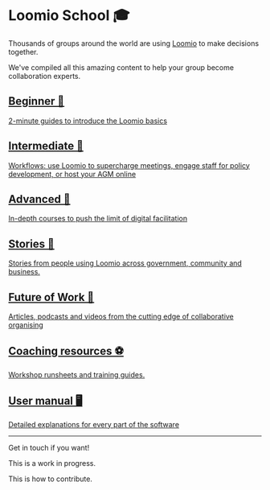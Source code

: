 # Loomio School 🎓

Thousands of groups around the world are using [Loomio](http://loomio.org) to make decisions together.

We've compiled all this amazing content to help your group become collaboration experts.


## [Beginner 📕](beginner/index.md)
[2-minute guides to introduce the Loomio basics](beginner/index.md)

## [Intermediate 📙](intermediate/index.md)
[Workflows: use Loomio to supercharge meetings, engage staff for policy development, or host your AGM online](intermediate/index.md)

## [Advanced 📙](advanced/index.md)
[In-depth courses to push the limit of digital facilitation](advanced/index.md)

## [Stories 🐒](humans_of_loomio.html)
[Stories from people using Loomio across government, community and business.](humans_of_loomio.html)

## [Future of Work 🚀](future_of_work.html)
[Articles, podcasts and videos from the cutting edge of collaborative organising](future_of_work.html)

## [Coaching resources ⚽️](coaching_resources.html)
[Workshop runsheets and training guides.](coaching_resources.html)

## [User manual 🖥](user_manual.html)
[Detailed explanations for every part of the software](user_manual.html)


---

Get in touch if you want!

This is a work in progress.

This is how to contribute.